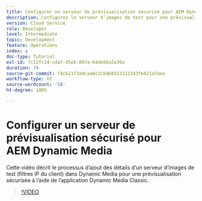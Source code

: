 ```yaml
---
title: Configurer un serveur de prévisualisation sécurisé pour AEM Dynamic Media
description: Configurez le serveur d’images de test pour une prévisualisation sécurisée à l’aide de l’application AEM Dynamic Media Classic.
version: Cloud Service
role: Developer
level: Intermediate
topic: Development
feature: Operations
index: y
doc-type: Tutorial
exl-id: 7c12fc14-cdaf-45eb-807a-64de86a2a36a
duration: 74
source-git-commit: f4c621f3a9caa8c2c64b8323312343fe421a5aee
workflow-type: ht
source-wordcount: '58'
ht-degree: 100%

---
```


# Configurer un serveur de prévisualisation sécurisé pour AEM Dynamic Media

Cette vidéo décrit le processus d’ajout des détails d’un serveur d’images de test (filtres IP du client) dans Dynamic Media pour une prévisualisation sécurisée à l’aide de l’application Dynamic Media Classic.

>[!VIDEO](https://video.tv.adobe.com/v/335462?quality=12&learn=on)

